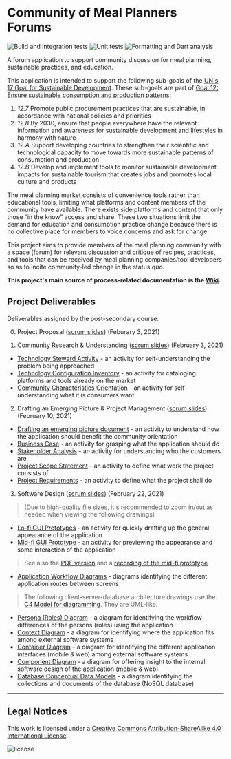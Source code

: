 # Community of Meal Planners Forums
![Build and integration tests](https://github.com/holtzmak/Community-Meal-Planner-Forum/actions/workflows/flutter-build-and-integration-test.yml/badge.svg)
![Unit tests](https://github.com/holtzmak/Community-Meal-Planner-Forum/actions/workflows/flutter-unit-test.yml/badge.svg)
![Formatting and Dart analysis](https://github.com/holtzmak/Community-Meal-Planner-Forum/actions/workflows/flutter-formatting-and-dart-analysis.yml/badge.svg)

A forum application to support community discussion for meal planning, sustainable practices, and education.

This application is intended to support the following sub-goals of the [UN's 17 Goal for Sustainable Development](https://www.un.org/sustainabledevelopment/). These sub-goals are part of [Goal 12: Ensure sustainable consumption and production patterns](https://www.un.org/sustainabledevelopment/sustainable-consumption-production/):
1. _12.7_ Promote public procurement practices that are sustainable, in accordance with national policies and priorities
1. _12.8_ By 2030, ensure that people everywhere have the relevant information and awareness for sustainable development and lifestyles in harmony with nature
1. _12.A_ Support developing countries to strengthen their scientific and technological capacity to move towards more sustainable patterns of consumption and production
1. _12.B_ Develop and implement tools to monitor sustainable development impacts for sustainable tourism that creates jobs and promotes local culture and products

The meal planning market consists of convenience tools rather than educational tools, limiting what platforms and content members of the community have available. There exists side platforms and content that only those “in the know” access and share. These two situations limit the demand for education and consumption practice change because there is no collective place for members to voice concerns and ask for change.

This project aims to provide members of the meal planning community with a space (forum) for relevant discussion and critique of recipes, practices, and tools that can be received by meal planning companies/tool developers so as to incite community-led change in the status quo.

**This project's main source of process-related documentation is the [Wiki](https://github.com/holtzmak/Community-Meal-Planner-Forum/wiki).**

## Project Deliverables

Deliverables assigned by the post-secondary course:

0. Project Proposal ([scrum slides](https://github.com/holtzmak/Community-Meal-Planner-Forum/blob/main/documentation/scrum%20slides/Community%20Research%20%26%20Understanding.pdf)) (Feburary 3, 2021)

1. Community Research & Understanding ([scrum slides](https://github.com/holtzmak/Community-Meal-Planner-Forum/blob/main/documentation/scrum%20slides/Community%20Research%20%26%20Understanding.pdf)) (February 3, 2021)
* [Technology Steward Activity](https://github.com/holtzmak/Community-Meal-Planner-Forum/blob/main/documentation/community%20research%20%26%20understanding/Technology%20Steward%20Activity.pdf) - an activity for self-understanding the problem being approached
* [Technology Configuration Inventory](https://github.com/holtzmak/Community-Meal-Planner-Forum/blob/main/documentation/community%20research%20%26%20understanding/Technology%20Configuration%20Inventory.pdf) - an activity for cataloging platforms and tools already on the market
* [Community Characteristics Orientation](https://github.com/holtzmak/Community-Meal-Planner-Forum/blob/main/documentation/community%20research%20%26%20understanding/Community%20Characteristics%20Orientation.pdf) - an activity for self-understanding what it is consumers want
2. Drafting an Emerging Picture & Project Management ([scrum slides](https://github.com/holtzmak/Community-Meal-Planner-Forum/blob/main/documentation/scrum%20slides/Project%20Management.pdf)) (February 10, 2021)
* [Drafting an emerging picture document](https://github.com/holtzmak/Community-Meal-Planner-Forum/blob/main/documentation/project%20management/Drafting%20an%20emerging%20picture.pdf) - an activity to understand how the application should benefit the community orientation
* [Business Case](https://github.com/holtzmak/Community-Meal-Planner-Forum/blob/main/documentation/project%20management/Business%20Case.pdf) - an activity for grasping what the application should do
* [Stakeholder Analysis](https://github.com/holtzmak/Community-Meal-Planner-Forum/blob/main/documentation/project%20management/Stakeholder%20Analysis.pdf) - an activity for understanding who the customers are
* [Project Scope Statement](https://github.com/holtzmak/Community-Meal-Planner-Forum/blob/main/documentation/project%20management/Project%20Scope%20Statement.pdf) - an activity to define what work the project consists of
* [Project Requirements](https://github.com/holtzmak/Community-Meal-Planner-Forum/blob/main/documentation/project%20management/Project%20Requirements.pdf) - an activity to define what the project shall do
3. Software Design ([scrum slides](https://github.com/holtzmak/Community-Meal-Planner-Forum/blob/main/documentation/scrum%20slides/Software%20Design.pdf)) (February 22, 2021)
> (Due to high-quality file sizes, it's recommended to zoom in/out as needed when viewing the following drawings)
* [Lo-fi GUI Prototypes](https://raw.githubusercontent.com/holtzmak/Community-Meal-Planner-Forum/db4d818b13afb5196ab916fee6d15c0b69cd18a3/documentation/software%20design/Lo-Fi%20GUI%20Prototypes.svg) - an activity for quickly drafting up the general appearance of the application
* [Mid-fi GUI Prototype](https://xd.adobe.com/view/262b07e0-7a00-4e45-a4ed-4d4036fc88d5-7378/) - an activity for previewing the appearance and some interaction of the application
> See also the [PDF version](https://github.com/holtzmak/Community-Meal-Planner-Forum/blob/main/documentation/software%20design/gui%20prototypes/Mid-Fi%20GUI%20Prototype.pdf) and a [recording of the mid-fi prototype](https://github.com/holtzmak/Community-Meal-Planner-Forum/blob/main/documentation/software%20design/gui%20prototypes/Mid-Fi%20Prototype%20Recording.mp4)
* [Application Workflow Diagrams](https://github.com/holtzmak/Community-Meal-Planner-Forum/blob/main/documentation/software%20design/Application%20Workflow%20Diagrams.pdf) - diagrams identifying the different application routes between screens
> The following client-server-database architecture drawings use the [C4 Model for diagramming](https://c4model.com/). They are UML-like.
* [Persona (Roles) Diagram](https://github.com/holtzmak/Community-Meal-Planner-Forum/blob/main/documentation/software%20design/client-server-database%20architecture/Persona%20(Roles)%20Diagram.pdf) - a diagram for identifying the workflow differences of the persons (roles) using the application
* [Context Diagram](https://github.com/holtzmak/Community-Meal-Planner-Forum/blob/main/documentation/software%20design/client-server-database%20architecture/Context%20Diagram.pdf) - a diagram for identifying where the application fits among external software systems
* [Container Diagram](https://github.com/holtzmak/Community-Meal-Planner-Forum/blob/main/documentation/software%20design/client-server-database%20architecture/Container%20Diagram.pdf) - a diagram for identifying the different application interfaces (mobile & web) among external software systems
* [Component Diagram](https://github.com/holtzmak/Community-Meal-Planner-Forum/blob/main/documentation/software%20design/client-server-database%20architecture/Component%20Diagram.pdf) - a diagram for offering insight to the internal software design of the application (mobile & web)
* [Database Conceptual Data Models](https://github.com/holtzmak/Community-Meal-Planner-Forum/blob/main/documentation/software%20design/client-server-database%20architecture/Database%20Conceptual%20Data%20Models.pdf) - a diagram identifying the collections and documents of the database (NoSQL database)

***

## Legal Notices

This work is licensed under a [Creative Commons Attribution-ShareAlike 4.0 International License](https://creativecommons.org/licenses/by-sa/4.0/).

![license](https://licensebuttons.net/l/by-sa/4.0/88x31.png)
